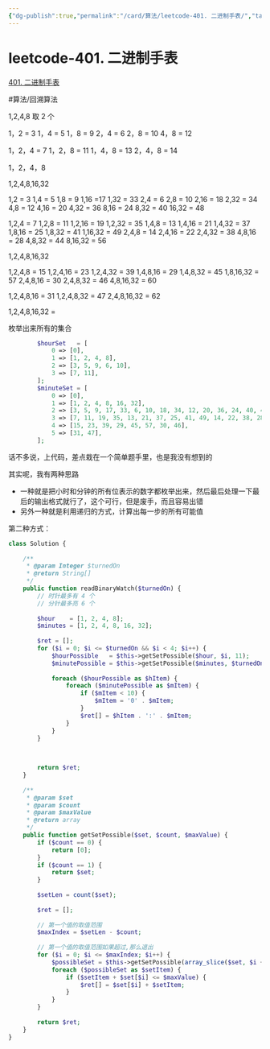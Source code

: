 ```yaml
---
{"dg-publish":true,"permalink":"/card/算法/leetcode-401. 二进制手表/","tags":["leetcode"],"noteIcon":"2","created":"2023-02-26T18:03:27+08:00","updated":"2024-10-21T16:54:48+08:00"}
---
```



# leetcode-401. 二进制手表

[401. 二进制手表](https://leetcode-cn.com/problems/binary-watch/)

#算法/回溯算法

1,2,4,8
取 2 个

1，2 = 3
1，4 = 5
1，8 = 9
2，4 = 6
2，8 = 10
4，8 = 12

1，2，4 = 7
1，2，8 = 11
1，4，8 = 13
2，4，8 = 14

1，2，4，8


1,2,4,8,16,32

1,2 = 3
1,4 = 5
1,8 = 9
1,16 =17
1,32 = 33
2,4 = 6
2,8 = 10
2,16 = 18
2,32 = 34
4,8 = 12
4,16 = 20
4,32 = 36
8,16 = 24
8,32 = 40
16,32 = 48

1,2,4 = 7
1,2,8 = 11
1,2,16 = 19
1,2,32 = 35
1,4,8 = 13
1,4,16 = 21
1,4,32 = 37
1,8,16 = 25
1,8,32 = 41
1,16,32 = 49
2,4,8 = 14
2,4,16 = 22
2,4,32 = 38
4,8,16 = 28
4,8,32 = 44
8,16,32 = 56

1,2,4,8,16,32

1,2,4,8 = 15
1,2,4,16 = 23
1,2,4,32 = 39
1,4,8,16 = 29
1,4,8,32 = 45
1,8,16,32 = 57
2,4,8,16 = 30
2,4,8,32 = 46
4,8,16,32 = 60

1,2,4,8,16 = 31
1,2,4,8,32 = 47
2,4,8,16,32 = 62

1,2,4,8,16,32 = 


枚举出来所有的集合

```php
        $hourSet   = [
            0 => [0],
            1 => [1, 2, 4, 8],
            2 => [3, 5, 9, 6, 10],
            3 => [7, 11],
        ];
        $minuteSet = [
            0 => [0],
            1 => [1, 2, 4, 8, 16, 32],
            2 => [3, 5, 9, 17, 33, 6, 10, 18, 34, 12, 20, 36, 24, 40, 48],
            3 => [7, 11, 19, 35, 13, 21, 37, 25, 41, 49, 14, 22, 38, 28, 44, 56],
            4 => [15, 23, 39, 29, 45, 57, 30, 46],
            5 => [31, 47],
        ];
```

话不多说，上代码，差点栽在一个简单题手里，也是我没有想到的 

其实呢，我有两种思路
- 一种就是把小时和分钟的所有位表示的数字都枚举出来，然后最后处理一下最后的输出格式就行了，这个可行，但是废手，而且容易出错
- 另外一种就是利用递归的方式，计算出每一步的所有可能值

第二种方式：

```php
class Solution {
    
    /**
     * @param Integer $turnedOn
     * @return String[]
     */
    public function readBinaryWatch($turnedOn) {
        // 时针最多有 4 个
        // 分针最多亮 6 个
        
        $hour    = [1, 2, 4, 8];
        $minutes = [1, 2, 4, 8, 16, 32];
        
        $ret = [];
        for ($i = 0; $i <= $turnedOn && $i < 4; $i++) {
            $hourPossible   = $this->getSetPossible($hour, $i, 11);
            $minutePossible = $this->getSetPossible($minutes, $turnedOn - $i, 59);
            
            foreach ($hourPossible as $hItem) {
                foreach ($minutePossible as $mItem) {
                    if ($mItem < 10) {
                        $mItem = '0' . $mItem;
                    }
                    $ret[] = $hItem . ':' . $mItem;
                }
            }
        }
        

        
        return $ret;
    }
    
    /**
     * @param $set
     * @param $count
     * @param $maxValue
     * @return array
     */
    public function getSetPossible($set, $count, $maxValue) {
        if ($count == 0) {
            return [0];
        }
        if ($count == 1) {
            return $set;
        }
        
        $setLen = count($set);
        
        $ret = [];
        
        // 第一个值的取值范围
        $maxIndex = $setLen - $count;
        
        // 第一个值的取值范围如果超过,那么退出
        for ($i = 0; $i <= $maxIndex; $i++) {
            $possibleSet = $this->getSetPossible(array_slice($set, $i + 1), $count - 1, $maxValue);
            foreach ($possibleSet as $setItem) {
                if ($setItem + $set[$i] <= $maxValue) {
                    $ret[] = $set[$i] + $setItem;
                }
            }
        }
        
        return $ret;
    }
}
```
